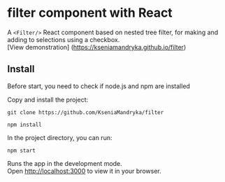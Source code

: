# filter component with React

A `<Filter/>` React component based on nested tree filter, for making and adding to selections using a checkbox.\
[View demonstration] (https://kseniamandryka.github.io/filter)

## Install
Before start, you need to check if node.js and npm are installed

Copy and install the project:
```
git clone https://github.com/KseniaMandryka/filter

npm install
```

In the project directory, you can run:

```
npm start
```

Runs the app in the development mode.\
Open [http://localhost:3000](http://localhost:3000) to view it in your browser.